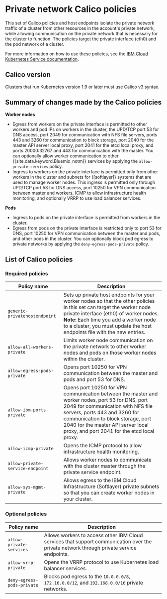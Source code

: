 # Private network Calico policies

This set of Calico policies and host endpoints isolate the private network traffic of a cluster from other resources in the account's private network, while allowing communication on the private network that is necessary for the cluster to function. The policies target the private interface (eth0) and the pod network of a cluster.

For more information on how to use these policies, see the [IBM Cloud Kubernetes Service documentation](https://cloud.ibm.com/docs/containers?topic=containers-network_policies#isolate_workers).

## Calico version

Clusters that run Kubernetes version 1.9 or later must use Calico v3 syntax.

## Summary of changes made by the Calico policies

**Worker nodes**

* Egress from workers on the private interface is permitted to other workers and pod IPs on workers in the cluster, the UPD/TCP port 53 for DNS access, port 2049 for communication with NFS file servers, ports 443 and 3260 for communication to block storage, port 2040 for the master API server local proxy, port 2041 for the etcd local proxy, and ports 20000:32767 and 443 for communication with the master. You can optionally allow worker communication to other {{site.data.keyword.Bluemix_notm}} services by applying the `allow-private-services` policy.
* Ingress to workers on the private interface is permitted only from other workers in the cluster and subnets for {[softlayer]} systems that are used to manage worker nodes. This ingress is permitted only through UPD/TCP port 53 for DNS access, port 10250 for VPN communication between master and workers, ICMP to allow infrastructure health monitoring, and optionally VRRP to use load balancer services.

**Pods**

* Ingress to pods on the private interface is permitted from workers in the cluster.
* Egress from pods on the private interface is restricted only to port 53 for DNS, port 10250 for VPN communication between the master and pods, and other pods in the cluster. You can optionally block pod egress to private networks by applying the `deny-egress-pods-private` policy.

## List of Calico policies

### Required policies

|Policy name|Description|
|-----------|-----------|
| `generic-privatehostendpoint` | Sets up private host endpoints for your worker nodes so that the other policies in this set can target the worker node private interface (eth0) of worker nodes. **Note:** Each time you add a worker node to a cluster, you must update the host endpoints file with the new entries. |
| `allow-all-workers-private` | Limits worker node communication on the private network to other worker nodes and pods on those worker nodes within the cluster. |
| `allow-egress-pods-private` | Opens port 10250 for VPN communication between the master and pods and port 53 for DNS. |
| `allow-ibm-ports-private` | Opens port 10250 for VPN communication between the master and worker nodes, port 53 for DNS, port 2049 for communication with NFS file servers, ports 443 and 3260 for communication to block storage, port 2040 for the master API server local proxy, and port 2041 for the etcd local proxy. |
| `allow-icmp-private`| Opens the ICMP protocol to allow infrastructure health monitoring. |
| `allow-private-service-endpoint` | Allows worker nodes to communicate with the cluster master through the private service endpoint. |
| `allow-sys-mgmt-private` | Allows egress to the IBM Cloud Infrastructure (Softlayer) private subnets so that you can create worker nodes in your cluster. |

### Optional policies

|Policy name|Description|
|-----------|-----------|
| `allow-private-services` | Allows workers to access other IBM Cloud services that support communication over the private network through private service endpoints. |
| `allow-vrrp-private` | Opens the VRRP protocol to use Kubernetes load balancer services. |
| `deny-egress-pods-private` | Blocks pod egress to the `10.0.0.0/8`, `172.16.0.0/12`, and `192.168.0.0/16` private networks. |
